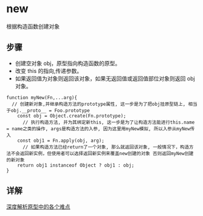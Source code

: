# new

根据构造函数创建对象

## 步骤

- 创建空对象 obj，原型指向构造函数的原型。
- 改变 this 的指向,传递参数。
- 如果返回值为对象则返回该对象，如果无返回值或返回值部位对象则返回 obj 对象。

```
function myNew(Fn,...arg){
  // 创建新对象,并继承构造方法的prototype属性, 这一步是为了把obj挂原型链上, 相当于obj.__proto__ = Foo.prototype
    const obj = Object.create(Fn.prototype);
      // 执行构造方法, 并为其绑定新this, 这一步是为了让构造方法能进行this.name = name之类的操作, args是构造方法的入参, 因为这里用myNew模拟, 所以入参从myNew传入
    const obj1 = Fn.apply(obj, arg);
      // 如果构造方法已经return了一个对象, 那么就返回该对象, 一般情况下，构造方法不会返回新实例，但使用者可以选择返回新实例来覆盖new创建的对象 否则返回myNew创建的新对象
    return obj1 instanceof Object ? obj1 : obj;
}
```

## 详解
[深度解析原型中的各个难点](https://yuchengkai.cn/blog/2018-03-04.html#prototype)